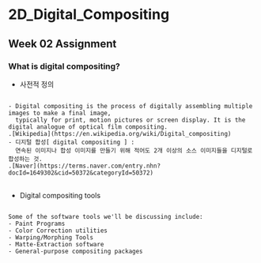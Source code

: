 # 2D_Digital_Compositing
## Week 02 Assignment
### What is digital compositing?
+ 사전적 정의
<pre>
<code>
- Digital compositing is the process of digitally assembling multiple images to make a final image,
  typically for print, motion pictures or screen display. It is the digital analogue of optical film compositing.
.[Wikipedia](https://en.wikipedia.org/wiki/Digital_compositing)
- 디지털 합성[ digital compositing ] : 
  연속된 이미지나 합성 이미지를 만들기 위해 적어도 2개 이상의 소스 이미지들을 디지털로 합성하는 것.
.[Naver](https://terms.naver.com/entry.nhn?docId=1649302&cid=50372&categoryId=50372)
</code>
</pre>

+ Digital compositing tools
<pre>
<code>
Some of the software tools we'll be discussing include:
- Paint Programs
- Color Correction utilities
- Warping/Morphing Tools
- Matte-Extraction software
- General-purpose compositing packages
</code>
</pre>



